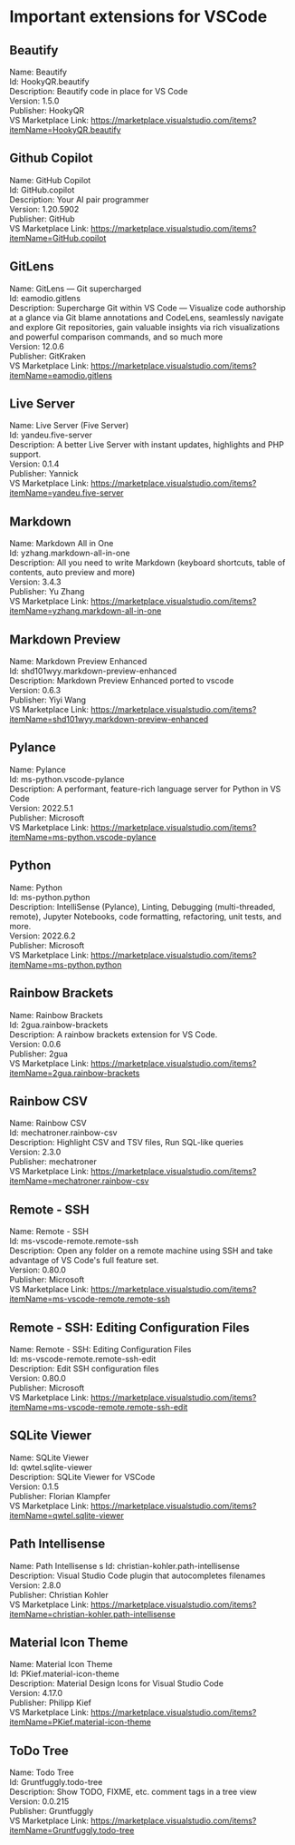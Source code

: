 # Important extensions for VSCode

## Beautify
Name: Beautify  
Id: HookyQR.beautify  
Description: Beautify code in place for VS Code  
Version: 1.5.0  
Publisher: HookyQR  
VS Marketplace Link: https://marketplace.visualstudio.com/items?itemName=HookyQR.beautify  


## Github Copilot
Name: GitHub Copilot  
Id: GitHub.copilot  
Description: Your AI pair programmer  
Version: 1.20.5902  
Publisher: GitHub  
VS Marketplace Link: https://marketplace.visualstudio.com/items?itemName=GitHub.copilot  

## GitLens
Name: GitLens — Git supercharged  
Id: eamodio.gitlens  
Description: Supercharge Git within VS Code — Visualize code authorship at a glance via Git blame annotations and CodeLens, seamlessly navigate and explore Git repositories, gain valuable insights via rich visualizations and powerful comparison commands, and so much more  
Version: 12.0.6  
Publisher: GitKraken  
VS Marketplace Link: https://marketplace.visualstudio.com/items?itemName=eamodio.gitlens  

## Live Server
Name: Live Server (Five Server)  
Id: yandeu.five-server  
Description: A better Live Server with instant updates, highlights and PHP support.  
Version: 0.1.4  
Publisher: Yannick  
VS Marketplace Link: https://marketplace.visualstudio.com/items?itemName=yandeu.five-server  

## Markdown
Name: Markdown All in One  
Id: yzhang.markdown-all-in-one  
Description: All you need to write Markdown (keyboard shortcuts, table of contents, auto preview and more)  
Version: 3.4.3  
Publisher: Yu Zhang  
VS Marketplace Link: https://marketplace.visualstudio.com/items?itemName=yzhang.markdown-all-in-one  

## Markdown Preview
Name: Markdown Preview Enhanced  
Id: shd101wyy.markdown-preview-enhanced  
Description: Markdown Preview Enhanced ported to vscode  
Version: 0.6.3  
Publisher: Yiyi Wang  
VS Marketplace Link: https://marketplace.visualstudio.com/items?itemName=shd101wyy.markdown-preview-enhanced  

## Pylance
Name: Pylance  
Id: ms-python.vscode-pylance  
Description: A performant, feature-rich language server for Python in VS Code  
Version: 2022.5.1  
Publisher: Microsoft  
VS Marketplace Link: https://marketplace.visualstudio.com/items?itemName=ms-python.vscode-pylance  

## Python
Name: Python  
Id: ms-python.python  
Description: IntelliSense (Pylance), Linting, Debugging (multi-threaded, remote), Jupyter Notebooks, code formatting, refactoring, unit tests, and more.  
Version: 2022.6.2  
Publisher: Microsoft  
VS Marketplace Link: https://marketplace.visualstudio.com/items?itemName=ms-python.python  

## Rainbow Brackets
Name: Rainbow Brackets  
Id: 2gua.rainbow-brackets  
Description: A rainbow brackets extension for VS Code.  
Version: 0.0.6  
Publisher: 2gua  
VS Marketplace Link: https://marketplace.visualstudio.com/items?itemName=2gua.rainbow-brackets  

## Rainbow CSV
Name: Rainbow CSV  
Id: mechatroner.rainbow-csv  
Description: Highlight CSV and TSV files, Run SQL-like queries  
Version: 2.3.0  
Publisher: mechatroner  
VS Marketplace Link: https://marketplace.visualstudio.com/items?itemName=mechatroner.rainbow-csv  

## Remote - SSH
Name: Remote - SSH  
Id: ms-vscode-remote.remote-ssh  
Description: Open any folder on a remote machine using SSH and take advantage of VS Code's full feature set.  
Version: 0.80.0  
Publisher: Microsoft  
VS Marketplace Link: https://marketplace.visualstudio.com/items?itemName=ms-vscode-remote.remote-ssh  

## Remote - SSH: Editing Configuration Files
Name: Remote - SSH: Editing Configuration Files  
Id: ms-vscode-remote.remote-ssh-edit  
Description: Edit SSH configuration files  
Version: 0.80.0  
Publisher: Microsoft  
VS Marketplace Link: https://marketplace.visualstudio.com/items?itemName=ms-vscode-remote.remote-ssh-edit  

## SQLite Viewer
Name: SQLite Viewer  
Id: qwtel.sqlite-viewer  
Description: SQLite Viewer for VSCode  
Version: 0.1.5  
Publisher: Florian Klampfer  
VS Marketplace Link: https://marketplace.visualstudio.com/items?itemName=qwtel.sqlite-viewer  

## Path Intellisense
Name: Path Intellisense  s
Id: christian-kohler.path-intellisense  
Description: Visual Studio Code plugin that autocompletes filenames  
Version: 2.8.0  
Publisher: Christian Kohler  
VS Marketplace Link: https://marketplace.visualstudio.com/items?itemName=christian-kohler.path-intellisense  

## Material Icon Theme
Name: Material Icon Theme  
Id: PKief.material-icon-theme  
Description: Material Design Icons for Visual Studio Code  
Version: 4.17.0  
Publisher: Philipp Kief  
VS Marketplace Link: https://marketplace.visualstudio.com/items?itemName=PKief.material-icon-theme  

## ToDo Tree
Name: Todo Tree  
Id: Gruntfuggly.todo-tree  
Description: Show TODO, FIXME, etc. comment tags in a tree view  
Version: 0.0.215  
Publisher: Gruntfuggly  
VS Marketplace Link: https://marketplace.visualstudio.com/items?itemName=Gruntfuggly.todo-tree  

